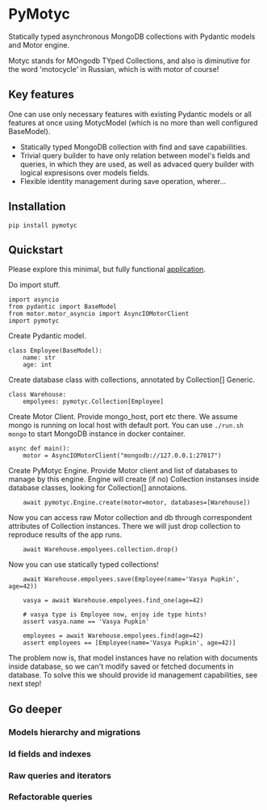# PyMotyc

Statically typed asynchronous MongoDB collections with Pydantic models and Motor engine.

Motyc stands for MOngodb TYped Collections, and also is diminutive for the word 'motocycle' in Russian, 
which is with motor of course!

## Key features


One can use only necessary features with existing Pydantic models or all features at once using 
MotycModel (which is no more than well configured BaseModel). 

- Statically typed MongoDB collection with find and save capabiilities.
- Trivial query builder to have only relation between model's fields and queries, in which they are used,
as well as advaced query builder with logical expresisons over models fields.
- Flexible identity management during save operation, wherer...
  

## Installation

```
pip install pymotyc
```

## Quickstart

Please explore this minimal, but fully functional [application](app/app_quickstart.py).


Do import stuff.
```
import asyncio
from pydantic import BaseModel
from motor.motor_asyncio import AsyncIOMotorClient
import pymotyc
```

Create Pydantic model.

```
class Employee(BaseModel):
    name: str
    age: int
```


Create database class with collections, annotated by Collection[] Generic.  

```
class Warehouse:
    empolyees: pymotyc.Collection[Employee]
```

Create Motor Client.
Provide mongo_host, port etc there. We assume mongo is running on local host with default port.
You can use `./run.sh mongo` to start MongoDB instance in docker container.

```
async def main():
    motor = AsyncIOMotorClient("mongodb://127.0.0.1:27017")
```

Create PyMotyc Engine.
Provide Motor client and list of databases to manage by this engine.
Engine will create (if no) Collection instanses inside database classes, looking for Collection[] annotaions.

```
    await pymotyc.Engine.create(motor=motor, databases=[Warehouse])
```

Now you can access raw Motor collection and db through correspondent attributes of Collection instances.
There we will just drop collection to reproduce results of the app runs.

```
    await Warehouse.empolyees.collection.drop()
```

Now you can use statically typed collections!

```
    await Warehouse.empolyees.save(Employee(name='Vasya Pupkin', age=42))

    vasya = await Warehouse.empolyees.find_one(age=42)

    # vasya type is Employee now, enjoy ide type hints!
    assert vasya.name == 'Vasya Pupkin'

    employees = await Warehouse.empolyees.find(age=42)
    assert employees == [Employee(name='Vasya Pupkin', age=42)]
```

The problem now is, that model instances have no relation with documents inside database,
so we can't modify saved or fetched documents in database. To solve this we should provide
id management capabilities, see next step!


## Go deeper

### Models hierarchy and migrations 
### Id fields and indexes
### Raw queries and iterators
### Refactorable queries

